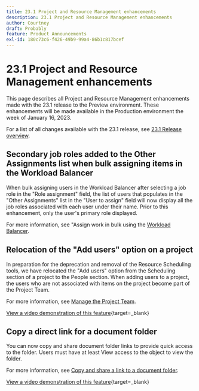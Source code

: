 ```yaml
---
title: 23.1 Project and Resource Management enhancements
description: 23.1 Project and Resource Management enhancements
author: Courtney
draft: Probably
feature: Product Announcements
exl-id: 180c73c6-f426-49b9-99a4-86b1c817bcef
---
```

# 23.1 Project and Resource Management enhancements

This page describes all Project and Resource Management enhancements made with the 23.1 release to the Preview environment. These enhancements will be made available in the Production environment the week of January 16, 2023.

For a list of all changes available with the 23.1 release, see [23.1 Release overview](/help/quicksilver/product-announcements/product-releases/23.1-release-activity/23-1-release-overview.md).

## Secondary job roles added to the Other Assignments list when bulk assigning items in the Workload Balancer

When bulk assigning users in the Workload Balancer after selecting a job role in the "Role assignment" field, the list of users that populates in the "Other Assignments" list in the "User to assign" field will now display all the job roles associated with each user under their name. Prior to this enhancement, only the user's primary role displayed.   

For more information, see "Assign work in bulk using the [Workload Balancer](/help/quicksilver/resource-mgmt/workload-balancer/assign-work-in-workload-balancer-in-bulk.md).

## Relocation of the "Add users" option on a project

In preparation for the deprecation and removal of the Resource Scheduling tools, we have relocated the "Add users" option from the Scheduling section of a project to the People section. When adding users to a project, the users who are not associated with items on the project become part of the Project Team. 

For more information, see [Manage the Project Team](/help/quicksilver/manage-work/projects/planning-a-project/manage-project-team.md).  

[View a video demonstration of this feature](https://vimeo.com/763795063){target=_blank}

## Copy a direct link for a document folder

You can now copy and share document folder links to provide quick access to the folder. Users must have at least View access to the object to view the folder.

For more information, see [Copy and share a link to a document folder](/help/quicksilver/documents/managing-documents/copy-a-doc-folder-url.md).

[View a video demonstration of this feature](https://vimeo.com/760458613){target=_blank}
